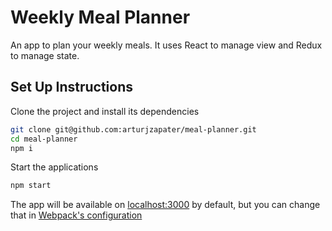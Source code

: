 # Weekly Meal Planner

An app to plan your weekly meals. It uses React to manage view and Redux to manage state.

## Set Up Instructions

Clone the project and install its dependencies

```bash
git clone git@github.com:arturjzapater/meal-planner.git
cd meal-planner
npm i
```

Start the applications

```bash
npm start
```

The app will be available on <localhost:3000> by default, but you can change that in [Webpack's configuration](webpack.config.js)